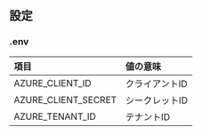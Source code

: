## 設定


### .env

| 項目                | 値の意味            |
|:--------------------|:--------------------|
| AZURE_CLIENT_ID     | クライアントID      |
| AZURE_CLIENT_SECRET | シークレットID      |
| AZURE_TENANT_ID     | テナントID          |